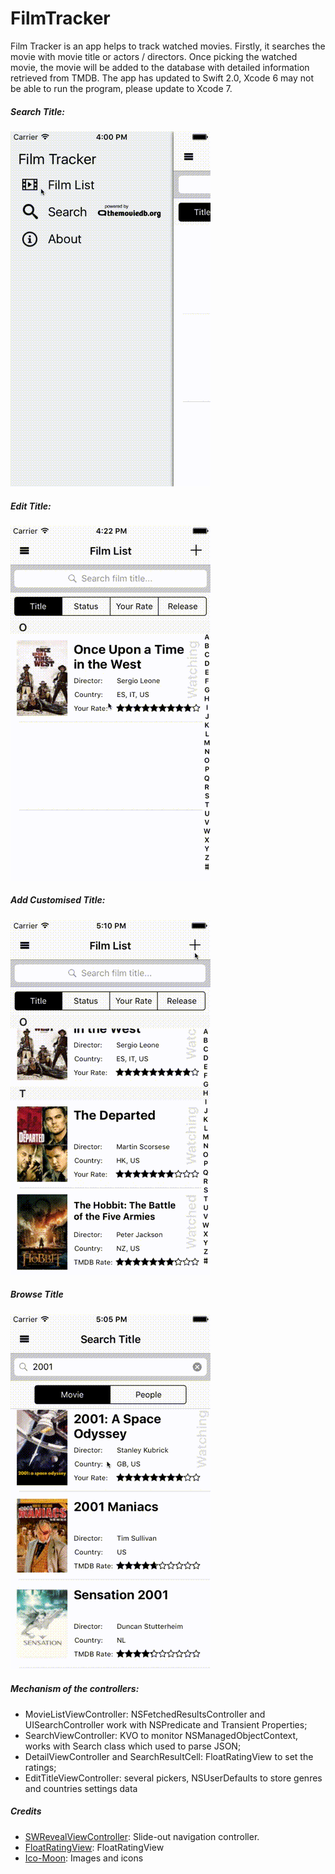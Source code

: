 # FilmTracker

Film Tracker is an app helps to track watched movies.
Firstly, it searches the movie with movie title or actors / directors. Once picking the watched movie, the movie will be added to the database with detailed information retrieved from TMDB. The app has updated to Swift 2.0, Xcode 6 may not be able to run the program, please update to Xcode 7.

##### Search Title:
<img src="./Screenshots/SearchTitle.gif" width="320" height="568"/>

##### Edit Title:
<img src="./Screenshots/EditTitle.gif" width="320" height="568"/>

##### Add Customised Title:
<img src="./Screenshots/AddCustomisedTitle.gif" width="320" height="568"/>

##### Browse Title
<img src="./Screenshots/BrowseTitle.gif" width="320" height="568"/>

##### Mechanism of the controllers:
- MovieListViewController: NSFetchedResultsController and UISearchController work with NSPredicate and Transient Properties;
- SearchViewController: KVO to monitor NSManagedObjectContext, works with Search class which used to parse JSON;
- DetailViewController and SearchResultCell: FloatRatingView to set the ratings;
- EditTitleViewController: several pickers, NSUserDefaults to store genres and countries settings data

##### Credits
- [SWRevealViewController](https://github.com/John-Lluch/SWRevealViewController): Slide-out navigation controller.
- [FloatRatingView](https://github.com/strekfus/FloatRatingView): FloatRatingView
- [Ico-Moon](https://github.com/Keyamoon/IcoMoon-Free): Images and icons
